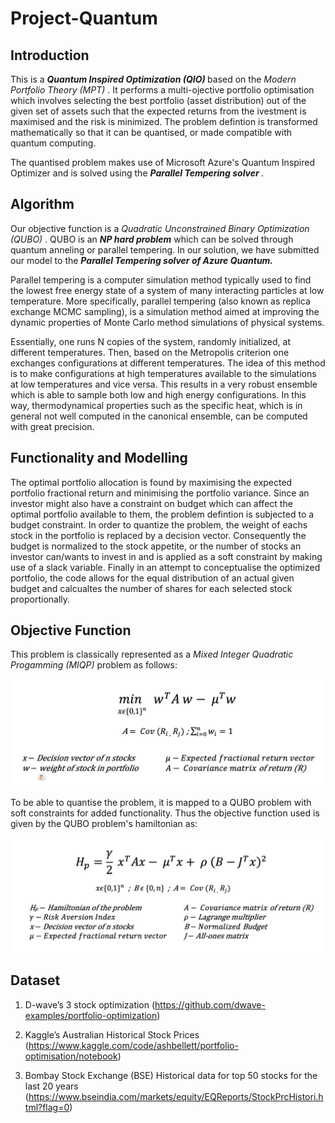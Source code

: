 # Project-Quantum

## Introduction

This is a <b> <i> Quantum Inspired Optimization (QIO) </i> </b> based on the <i> Modern Portfolio Theory (MPT) </i>. It performs a multi-ojective portfolio optimisation which involves selecting the best portfolio (asset distribution) out of the given set of assets such that the expected returns from the ivestment is maximised and the risk is minimized. The problem defintion is transformed mathematically so that it can be quantised, or made compatible with quantum computing.

The quantised problem makes use of  Microsoft Azure's Quantum Inspired Optimizer and is solved using the <b><i> Parallel Tempering solver </i></b>. 

## Algorithm

Our objective function is a <i> Quadratic Unconstrained Binary Optimization (QUBO) </i>. QUBO is an <i><b>NP hard problem</b></i> which can be solved through quantum anneling or parallel tempering. In our solution, we have submitted our model to the <b><i>Parallel Tempering solver of Azure Quantum.</i></b>

Parallel tempering is a computer simulation method typically used to find the lowest free energy state of a system of many interacting particles at low temperature. More specifically, parallel tempering (also known as replica exchange MCMC sampling), is a simulation method aimed at improving the dynamic properties of Monte Carlo method simulations of physical systems.

Essentially, one runs N copies of the system, randomly initialized, at different temperatures. Then, based on the Metropolis criterion one exchanges configurations at different temperatures. The idea of this method is to make configurations at high temperatures available to the simulations at low temperatures and vice versa. This results in a very robust ensemble which is able to sample both low and high energy configurations. In this way, thermodynamical properties such as the specific heat, which is in general not well computed in the canonical ensemble, can be computed with great precision.




## Functionality and Modelling

The optimal portfolio allocation is found by maximising the expected portfolio fractional return and minimising the portfolio variance. Since an investor might also have a constraint on budget which can affect the optimal portfolio available to them, the problem defintion is subjected to a budget constraint. In order to quantize the problem, the weight of eachs stock in the portfolio is replaced by a decision vector. Consequently the budget is normalized to the stock appetite, or the number of stocks an investor can/wants to invest in and is applied as a soft constraint by making use of a slack variable. Finally in an attempt to conceptualise the optimized portfolio, the code allows for the equal distribution of an actual given budget and calcualtes the number of shares for each selected stock proportionally.
  


## Objective Function

This problem is classically represented as a <i> Mixed Integer Quadratic Progamming (MIQP) </i> problem as follows:

![alt text](https://github.com/Ananyarao610/Project-Quantum/blob/main/misc/MIQP%20eq.png)

To be able to quantise the problem, it is mapped to a QUBO problem with soft constraints for added functionality. Thus the objective function used is given by the QUBO problem's hamiltonian as:

![alt text](<https://github.com/Ananyarao610/Project-Quantum/blob/main/misc/QUBO%20eq.png>)



## Dataset
  
1)	D-wave’s 3 stock optimization (https://github.com/dwave-examples/portfolio-optimization)
  
2)	Kaggle’s Australian Historical Stock Prices (https://www.kaggle.com/code/ashbellett/portfolio-optimisation/notebook)
  
3)	Bombay Stock Exchange (BSE) Historical data for top 50 stocks for the last 20 years (https://www.bseindia.com/markets/equity/EQReports/StockPrcHistori.html?flag=0)

